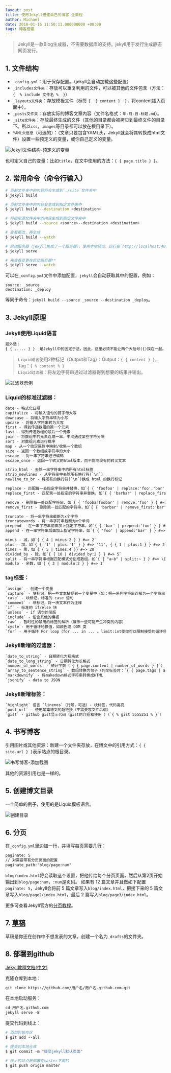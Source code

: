 ```yaml
---
layout: post
title: 使用Jekyll搭建自己的博客-全教程
author: Michael
date: 2018-01-16 11:50:11.000000000 +08:00
tags: 博客搭建
---
```


> Jekyll是一款Blog生成器，不需要数据库的支持。jekyll用于发行生成静态网页发行。

## 1. 文件结构

- `_config.yml`：用于保存配置。（jekyll会自动加载这些配置）
- `_includes文件夹`：存放可以重复利用的文件，可以被其他的文件包含（方法：`{  % include 文件名 %  }`）
- `_layouts文件夹`：存放模板文件（标签 `{  { content }  }`，将content插入页面中）。
- `_posts文件夹`：存放实际的博客文章内容（文件名格式：`年-月-日-标题.md`）。
- `_site文件夹`：存放最终生成的文件（其他的目录都会被拷贝到最终文件的目录下。所以`css`，`images`等目录都可以放在根目录下）。
- `YAML头信息`（可选的）：（文章只要包含YAML头，Jekyll就会将其转换成html文件）设置一些预定义的变量，或你自己定义的变量。

![Jekyll文件结构-预定义的变量](https://upload-images.jianshu.io/upload_images/1416611-5d485de0f4484e3d.JPG?imageMogr2/auto-orient/)

也可定义自己的变量：比如`title`，在文中使用的方法：`{ { page.title } }`。

## 2. 常用命令（命令行输入）

```bash
# 当前文件夹中的内容将会生成到`./site`文件夹中
$ jekyll build

# 当前文件夹中的内容会生成到指定文件夹中
$ jekyll build --destination <destination>

# 将指定源文件夹中的内容生成到指定文件夹中
$ jekyll build --source <source>--destination <destination>

# 查看更改，再生成
$ jekyll build --watch

# 启动服务器（jekyll集成了一个服务器），使用本地预览，运行在`http://localhost:4000/
$ jekyll serve

# 先查看变更在启动服务器**
$ jekyll serve --watch
```

可以在`_config.yml`文件中添加配置，`jekyll`会自动获取其中的配置，例如：

```jekyll
source: _source
destination: _deploy
```

等同于命令：`jekyll build --source _source --destination _deploy`。

## 3. Jekyll原理

### Jekyll使用Liquid语言

```html
题外话：
{ { ..... } }  是Jekyll中的固定于法，因此，这里必须不能让两个大括号({)挨在一起。
```

> `Liquid语言`使用2种标记（Output和Tag）：Output：`{ { content } }`，Tag：`{ % content % }`<br/>
  `Liquid过滤器`：将左边字符串通过过滤器得到想要的结果并输出。

![过滤器示例](https://upload-images.jianshu.io/upload_images/1416611-0139bdb4ca40bbe0.JPG?imageMogr2/auto-orient/strip%7CimageView2/2/w/360)

### Liquid的标准过滤器：
```html
date - 格式化日期
capitalize - 将输入语句的首字母大写
downcase - 将输入字符串转为小写
upcase - 将输入字符串转为大写
first - 得到传递数组的第一个元素
last - 得到传递数组的最后一个元素
join - 将数组中的元素连成一串，中间通过某些字符分隔
sort - 对数组元素进行排序
map - 从一个给定属性中映射/收集一个数组
size - 返回一个数组或字符串的大小
escape - 对一串字符串进行编码
escape_once - 返回一个转义的html版本，而不影响现有的转义文本

strip_html - 去除一串字符串中的所有html标签
strip_newlines - 从字符串中去除所有换行符(`\n`)
newline_to_br - 将所有的换行符(`\n`)换成 html 的换行标记

replace - 匹配每一处指定字符串并替换，如`{ { 'foofoo' | replace:'foo','bar' } } #=> 'barbar'`
replace_first - 匹配第一处指定的字符串并替换，如`{ { 'barbar' | replace_first:'bar','foo' } } #=> 'foobar'`

remove - 删除每一处匹配字符串，如`{ { 'foobarfoobar' | remove:'foo' } } #=> 'barbar'`
remove_first - 删除第一处匹配的字符串，如`{ { 'barbar' | remove_first:'bar' } } #=> 'bar'`

truncate - 将一串字符串截断为x个字符
truncatewords - 将一串字符串截断为x个单词
prepend - 在一串字符串前面加上指定字符串，如`{ { 'bar' | prepend:'foo' } } #=> 'foobar'`
append - 在一串字符串后面加上指定字符串，如`{ { 'foo' | append:'bar' } } #=> 'foobar'`

minus - 减，如`{ { 4 | minus:2 } } #=> 2`
plus - 加，如`{ { '1' | plus:'1' } } #=> '11', { { 1 | plus:1 } } #=> 2`
times - 乘，如`{ { 5 | times:4 }} #=> 20`
divided_by - 除，如`{ { 10 | divided_by:2 } } #=> 5`
split - 将一串字符串根据匹配模式分割成数组，如`{ { "a~b" | split:~ } } #=> \['a','b'\]`
modulo - 余数，如`{ { 3 | modulo:2 } } #=> 1`
```

### tag标签：

```html
`assign` - 创建一个变量
`capture` - 块标记，把一些文本捕捉到一个变量中（如：把一系列字符串连接为一个字符串，并将其存储到变量中）
`case` - 块标记，标准的 case 语句
`comment` - 块标记，将一块文本作为注释
`if` - 标准的 if/else 块
`unless` - if 语句的简版
`include` - 包含其他的模板
`raw` - 暂时性的禁用的标签的解析（展示一些可能产生冲突的内容）
`cycle`- 用于循环轮换值，如颜色或 DOM 类
`for` - 用于循环 For loop（for ... in ... 。limit:int使你可以限制接受的循环项个数；offset:int可以可以让你从循环集合的第 n 项开始；reversed让你可以翻转循环）
```

### Jekyll新增的过滤器：

```html
`date_to_string` - 日期转化为短格式
`date_to_long_string` - 日期转化为长格式
`number_of_words` - 统计字数（`{ { page.content | number_of_words } }`）
`array_to_sentence_string` - 数组转换为句子（列举标签时：`{ { page.tags | array_to_sentence_string } }`）
`markdownify` - 将makedown格式字符串转换成HTML
`jsonify` - data to JSON
```

### Jekyll新增标签：
```html
`highlight` 语言 `linenos`（行号，可选）- 块标签，代码高亮 
`post_url` - 使用某篇博文的超链接（不需要写文件后缀）
`gist` - github gist显示代码（gist的介绍和使用 ）（`{ % gist 5555251 % }`）
``` 

## 4. 书写博客
引用图片或其他资源：新建一个文件夹存放，在博文中的引用方式：`{ { site.url } }`表示站点的根目录。

![书写博客-添加截图](https://upload-images.jianshu.io/upload_images/1416611-bd1d86500ad87f04.JPG?imageMogr2/auto-orient/strip%7CimageView2/2/w/490)

其他的资源引用也是一样的。

## 5. 创建博文目录
一个简单的例子，使用的是Liquid模板语言。

![创建目录](https://upload-images.jianshu.io/upload_images/1416611-8b37bd5ed660a438.JPG?imageMogr2/auto-orient/strip%7CimageView2/2/w/613)

## 6. 分页
在`_config.yml`里边加一行，并填写每页需要几行：

```html
paginate: 5
// 对需要带有分页页面的配置
paginate_path:"blog/page:num"
```

`blog/index.html`将会读取这个设置，把他传给每个分页页面，然后从第2页开始输出到`blog/page:num`，`:num`是页码。
如果有 12 篇文章并且做如下配置`paginate: 5`，Jekyll会将前 5 篇文章写入`blog/index.html`，把接下来的 5 篇文章写入`blog/page2/index.html`，最后 2 篇写入`blog/page3/index.html`。

更多可查看Jekyll官方的[分页教程](https://link.jianshu.com/?t=http://jekyll.bootcss.com/docs/pagination/)。

## 7. [草稿](https://link.jianshu.com/?t=http://jekyll.bootcss.com/docs/pagination/)

草稿是你还在创作中不想发表的文章。创建一个名为`_drafts`的文件夹。

## 8. 部署到github

[Jekyll教程文档(中文)](http://jekyll.bootcss.com/docs/github-pages/)

克隆仓库到本地：

```bash
git clone https://github.com/用户名/用户名.github.com.git
```

在本地启动服务：

```bash
cd 用户名.github.com
jekyll serve -B
```

提交代码到线上：

```bash
# 添加到暂存区
$ git add --all

# 提交到本地仓库                        
$ git commit -m "提交jekyll默认页面"

# 线上的站点是部署在master下面的
$ git push origin master
```
